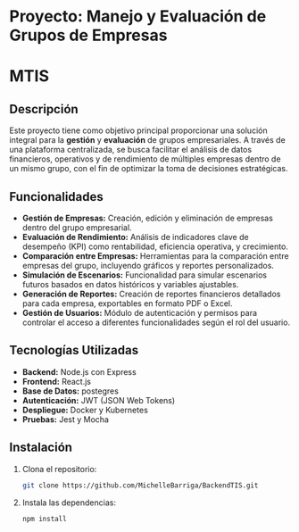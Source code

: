 # Proyecto: Manejo y Evaluación de Grupos de Empresas
# MTIS
## Descripción

Este proyecto tiene como objetivo principal proporcionar una solución integral para la **gestión** y **evaluación** de grupos empresariales. A través de una plataforma centralizada, se busca facilitar el análisis de datos financieros, operativos y de rendimiento de múltiples empresas dentro de un mismo grupo, con el fin de optimizar la toma de decisiones estratégicas.

## Funcionalidades

- **Gestión de Empresas:** Creación, edición y eliminación de empresas dentro del grupo empresarial.
- **Evaluación de Rendimiento:** Análisis de indicadores clave de desempeño (KPI) como rentabilidad, eficiencia operativa, y crecimiento.
- **Comparación entre Empresas:** Herramientas para la comparación entre empresas del grupo, incluyendo gráficos y reportes personalizados.
- **Simulación de Escenarios:** Funcionalidad para simular escenarios futuros basados en datos históricos y variables ajustables.
- **Generación de Reportes:** Creación de reportes financieros detallados para cada empresa, exportables en formato PDF o Excel.
- **Gestión de Usuarios:** Módulo de autenticación y permisos para controlar el acceso a diferentes funcionalidades según el rol del usuario.

## Tecnologías Utilizadas

- **Backend:** Node.js con Express
- **Frontend:** React.js
- **Base de Datos:** postegres
- **Autenticación:** JWT (JSON Web Tokens)
- **Despliegue:** Docker y Kubernetes
- **Pruebas:** Jest y Mocha

## Instalación

1. Clona el repositorio:

    ```bash
    git clone https://github.com/MichelleBarriga/BackendTIS.git
    ```

2. Instala las dependencias:

    ```bash
    npm install
    ```